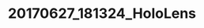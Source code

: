 ---
layout: default
category: bts
tags: ["hololens","microsoft","pets"]
video: "https://player.vimeo.com/video/223371404?badge=0&amp;autopause=0&amp;player_id=0&amp;app_id=72231"
title: "20170627_181324_HoloLens"
thumbnail: "https://i.vimeocdn.com/video/642144570_295x166.jpg?r=pad"
---